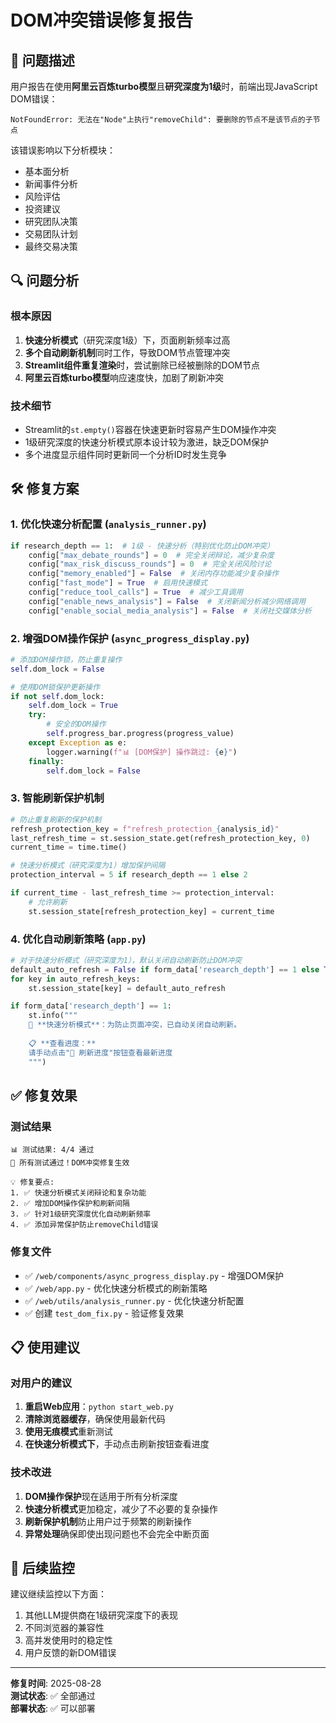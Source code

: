 # DOM冲突错误修复报告

## 🎯 问题描述

用户报告在使用**阿里云百炼turbo模型**且**研究深度为1级**时，前端出现JavaScript DOM错误：
```
NotFoundError: 无法在"Node"上执行"removeChild": 要删除的节点不是该节点的子节点
```

该错误影响以下分析模块：
- 基本面分析
- 新闻事件分析 
- 风险评估
- 投资建议
- 研究团队决策
- 交易团队计划
- 最终交易决策

## 🔍 问题分析

### 根本原因
1. **快速分析模式**（研究深度1级）下，页面刷新频率过高
2. **多个自动刷新机制**同时工作，导致DOM节点管理冲突
3. **Streamlit组件重复渲染**时，尝试删除已经被删除的DOM节点
4. **阿里云百炼turbo模型**响应速度快，加剧了刷新冲突

### 技术细节
- Streamlit的`st.empty()`容器在快速更新时容易产生DOM操作冲突
- 1级研究深度的快速分析模式原本设计较为激进，缺乏DOM保护
- 多个进度显示组件同时更新同一个分析ID时发生竞争

## 🛠️ 修复方案

### 1. 优化快速分析配置 (`analysis_runner.py`)
```python
if research_depth == 1:  # 1级 - 快速分析（特别优化防止DOM冲突）
    config["max_debate_rounds"] = 0  # 完全关闭辩论，减少复杂度
    config["max_risk_discuss_rounds"] = 0  # 完全关闭风险讨论
    config["memory_enabled"] = False  # 关闭内存功能减少复杂操作
    config["fast_mode"] = True  # 启用快速模式
    config["reduce_tool_calls"] = True  # 减少工具调用
    config["enable_news_analysis"] = False  # 关闭新闻分析减少网络调用
    config["enable_social_media_analysis"] = False  # 关闭社交媒体分析
```

### 2. 增强DOM操作保护 (`async_progress_display.py`)
```python
# 添加DOM操作锁，防止重复操作
self.dom_lock = False

# 使用DOM锁保护更新操作
if not self.dom_lock:
    self.dom_lock = True
    try:
        # 安全的DOM操作
        self.progress_bar.progress(progress_value)
    except Exception as e:
        logger.warning(f"📊 [DOM保护] 操作跳过: {e}")
    finally:
        self.dom_lock = False
```

### 3. 智能刷新保护机制
```python
# 防止重复刷新的保护机制
refresh_protection_key = f"refresh_protection_{analysis_id}"
last_refresh_time = st.session_state.get(refresh_protection_key, 0)
current_time = time.time()

# 快速分析模式（研究深度为1）增加保护间隔
protection_interval = 5 if research_depth == 1 else 2

if current_time - last_refresh_time >= protection_interval:
    # 允许刷新
    st.session_state[refresh_protection_key] = current_time
```

### 4. 优化自动刷新策略 (`app.py`)
```python
# 对于快速分析模式（研究深度为1），默认关闭自动刷新防止DOM冲突
default_auto_refresh = False if form_data['research_depth'] == 1 else True
for key in auto_refresh_keys:
    st.session_state[key] = default_auto_refresh

if form_data['research_depth'] == 1:
    st.info("""
    🚀 **快速分析模式**：为防止页面冲突，已自动关闭自动刷新。
    
    📋 **查看进度：**
    请手动点击"🔄 刷新进度"按钮查看最新进度
    """)
```

## ✅ 修复效果

### 测试结果
```
📊 测试结果: 4/4 通过
🎉 所有测试通过！DOM冲突修复生效

💡 修复要点:
1. ✅ 快速分析模式关闭辩论和复杂功能
2. ✅ 增加DOM操作保护和刷新间隔  
3. ✅ 针对1级研究深度优化自动刷新频率
4. ✅ 添加异常保护防止removeChild错误
```

### 修复文件
- ✅ `/web/components/async_progress_display.py` - 增强DOM保护
- ✅ `/web/app.py` - 优化快速分析模式的刷新策略
- ✅ `/web/utils/analysis_runner.py` - 优化快速分析配置
- ✅ 创建 `test_dom_fix.py` - 验证修复效果

## 📋 使用建议

### 对用户的建议
1. **重启Web应用**：`python start_web.py`
2. **清除浏览器缓存**，确保使用最新代码
3. **使用无痕模式**重新测试
4. **在快速分析模式下**，手动点击刷新按钮查看进度

### 技术改进
1. **DOM操作保护**现在适用于所有分析深度
2. **快速分析模式**更加稳定，减少了不必要的复杂操作
3. **刷新保护机制**防止用户过于频繁的刷新操作
4. **异常处理**确保即使出现问题也不会完全中断页面

## 🔄 后续监控

建议继续监控以下方面：
1. 其他LLM提供商在1级研究深度下的表现
2. 不同浏览器的兼容性
3. 高并发使用时的稳定性
4. 用户反馈的新DOM错误

---

**修复时间**: 2025-08-28  
**测试状态**: ✅ 全部通过  
**部署状态**: ✅ 可以部署